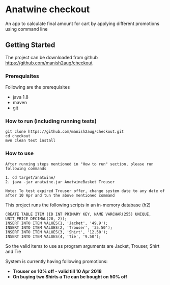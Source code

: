 # Anatwine checkout

An app to calculate final amount for cart by applying different promotions using command line

## Getting Started

The project can be downloaded from github https://github.com/manish2aug/checkout

### Prerequisites

Following are the prerequisites
* java 1.8
* maven
* git

### How to run (including running tests)
```
git clone https://github.com/manish2aug/checkout.git
cd checkout
mvn clean test install
```

### How to use
```
After running steps mentioned in "How to run" section, please run following commands

1. cd target/anatwine/
2. java -jar anatwine.jar AnatwineBasket Trouser

Note: To test expired Trouser offer, change system date to any date of after 10 Apr and tun the above mentioned command 
```

This project runs the following scripts in an in-memory database (h2)
```
CREATE TABLE ITEM (ID INT PRIMARY KEY, NAME VARCHAR(255) UNIQUE, UNIT_PRICE DECIMAL(20, 2));
INSERT INTO ITEM VALUES(1, 'Jacket', '49.9');
INSERT INTO ITEM VALUES(2, 'Trouser', '35.50');
INSERT INTO ITEM VALUES(3, 'Shirt', '12.50');
INSERT INTO ITEM VALUES(4, 'Tie', '9.50');
```

So the valid items to use as program arguments are Jacket, Trouser, Shirt and Tie

System is currently having following promotions:

* **Trouser on 10% off - valid till 10 Apr 2018** 
* **On buying two Shirts a Tie can be bought on 50% off**


